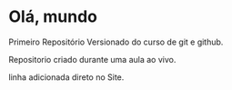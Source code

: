 # Olá, mundo
Primeiro Repositório Versionado do curso de git e github.

Repositorio criado durante uma aula ao vivo.

linha adicionada direto no Site.
